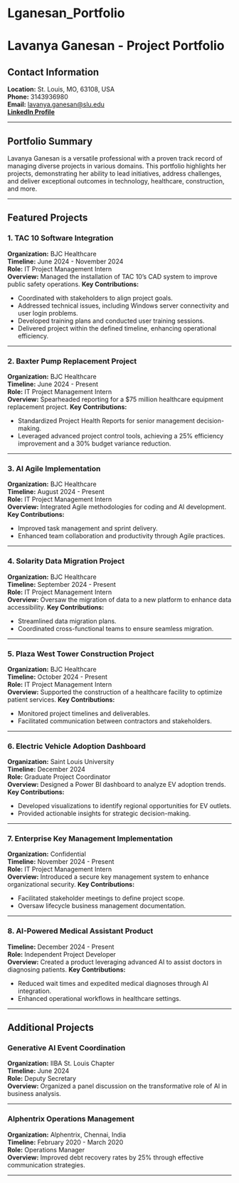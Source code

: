 # Lganesan_Portfolio
# Lavanya Ganesan - Project Portfolio

## Contact Information

**Location:** St. Louis, MO, 63108, USA\
**Phone:** 3143936980\
**Email:** [lavanya.ganesan@slu.edu](mailto\:lavanya.ganesan@slu.edu)\
**[LinkedIn Profile](https://www.linkedin.com/in/lavanya-ganesh-a46142205)**

---

## Portfolio Summary

Lavanya Ganesan is a versatile professional with a proven track record of managing diverse projects in various domains. This portfolio highlights her projects, demonstrating her ability to lead initiatives, address challenges, and deliver exceptional outcomes in technology, healthcare, construction, and more.

---

## Featured Projects

### 1. **TAC 10 Software Integration**

**Organization:** BJC Healthcare\
**Timeline:** June 2024 - November 2024\
**Role:** IT Project Management Intern\
**Overview:** Managed the installation of TAC 10’s CAD system to improve public safety operations.
**Key Contributions:**

- Coordinated with stakeholders to align project goals.
- Addressed technical issues, including Windows server connectivity and user login problems.
- Developed training plans and conducted user training sessions.
- Delivered project within the defined timeline, enhancing operational efficiency.

---

### 2. **Baxter Pump Replacement Project**

**Organization:** BJC Healthcare\
**Timeline:** June 2024 - Present\
**Role:** IT Project Management Intern\
**Overview:** Spearheaded reporting for a \$75 million healthcare equipment replacement project.
**Key Contributions:**

- Standardized Project Health Reports for senior management decision-making.
- Leveraged advanced project control tools, achieving a 25% efficiency improvement and a 30% budget variance reduction.

---

### 3. **AI Agile Implementation**

**Organization:** BJC Healthcare\
**Timeline:** August 2024 - Present\
**Role:** IT Project Management Intern\
**Overview:** Integrated Agile methodologies for coding and AI development.
**Key Contributions:**

- Improved task management and sprint delivery.
- Enhanced team collaboration and productivity through Agile practices.

---

### 4. **Solarity Data Migration Project**

**Organization:** BJC Healthcare\
**Timeline:** September 2024 - Present\
**Role:** IT Project Management Intern\
**Overview:** Oversaw the migration of data to a new platform to enhance data accessibility.
**Key Contributions:**

- Streamlined data migration plans.
- Coordinated cross-functional teams to ensure seamless migration.

---

### 5. **Plaza West Tower Construction Project**

**Organization:** BJC Healthcare\
**Timeline:** October 2024 - Present\
**Role:** IT Project Management Intern\
**Overview:** Supported the construction of a healthcare facility to optimize patient services.
**Key Contributions:**

- Monitored project timelines and deliverables.
- Facilitated communication between contractors and stakeholders.

---

### 6. **Electric Vehicle Adoption Dashboard**

**Organization:** Saint Louis University\
**Timeline:** December 2024\
**Role:** Graduate Project Coordinator\
**Overview:** Designed a Power BI dashboard to analyze EV adoption trends.
**Key Contributions:**

- Developed visualizations to identify regional opportunities for EV outlets.
- Provided actionable insights for strategic decision-making.

---

### 7. **Enterprise Key Management Implementation**

**Organization:** Confidential\
**Timeline:** November 2024 - Present\
**Role:** IT Project Management Intern\
**Overview:** Introduced a secure key management system to enhance organizational security.
**Key Contributions:**

- Facilitated stakeholder meetings to define project scope.
- Oversaw lifecycle business management documentation.

---

### 8. **AI-Powered Medical Assistant Product**

**Timeline:** December 2024 - Present\
**Role:** Independent Project Developer\
**Overview:** Created a product leveraging advanced AI to assist doctors in diagnosing patients.
**Key Contributions:**

- Reduced wait times and expedited medical diagnoses through AI integration.
- Enhanced operational workflows in healthcare settings.

---

## Additional Projects

### **Generative AI Event Coordination**

**Organization:** IIBA St. Louis Chapter\
**Timeline:** June 2024\
**Role:** Deputy Secretary\
**Overview:** Organized a panel discussion on the transformative role of AI in business analysis.

---

### **Alphentrix Operations Management**

**Organization:** Alphentrix, Chennai, India\
**Timeline:** February 2020 - March 2020\
**Role:** Operations Manager\
**Overview:** Improved debt recovery rates by 25% through effective communication strategies.

---



